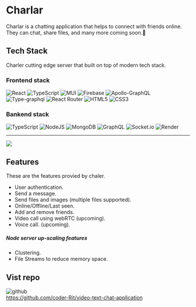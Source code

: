 # Charlar

Charlar is a chatting application that helps to connect with friends online. They can chat, share files, and many more coming soon.🙂

## Tech Stack

Charler cutting edge server that built on top of modern tech stack.


### Frontend stack

![React](https://img.shields.io/badge/react-%2320232a.svg?style=plastic&logo=react&logoColor=%2361DAFB) ![TypeScript](https://img.shields.io/badge/typescript-%23007ACC.svg?style=flat&logo=typescript&logoColor=white) ![MUI](https://img.shields.io/badge/MUI-%230081CB.svg?style=plastic&logo=mui&logoColor=white) ![Firebase](https://img.shields.io/badge/Firebase-039BE5?style=plastic&logo=Firebase&logoColor=white) ![Apollo-GraphQL](https://img.shields.io/badge/-ApolloGraphQL-311C87?style=plastic&logo=apollo-graphql)  ![Type-graphql](https://img.shields.io/badge/-TypeGraphQL-%23C04392?style=plastic) ![React Router](https://img.shields.io/badge/React_Router-CA4245?style=plastic&logo=react-router&logoColor=white) ![HTML5](https://img.shields.io/badge/html5-%23E34F26.svg?style=plastic&logo=html5&logoColor=white) ![CSS3](https://img.shields.io/badge/css3-%231572B6.svg?style=plastic&logo=css3&logoColor=white)



### Bankend stack

![TypeScript](https://img.shields.io/badge/typescript-%23007ACC.svg?style=flat&logo=typescript&logoColor=white) ![NodeJS](https://img.shields.io/badge/node.js-6DA55F?style=flat&logo=node.js&logoColor=white) ![MongoDB](https://img.shields.io/badge/MongoDB-%234ea94b.svg?style=flat&logo=mongodb&logoColor=white) ![GraphQL](https://img.shields.io/badge/-GraphQL-E10098?style=flat&logo=graphql&logoColor=white) ![Socket.io](https://img.shields.io/badge/Socket.io-black?style=flat&logo=socket.io&badgeColor=010101) ![Render](https://img.shields.io/badge/Render-%46E3B7.svg?style=flat&logo=render&logoColor=white)

---

[![](https://visitcount.itsvg.in/api?id=coder-rit&icon=0&color=0)](https://visitcount.itsvg.in)

<!-- Proudly created with GPRM ( https://gprm.itsvg.in ) -->

## Features

These are the features provied by chaler.

- User authentication.
- Send a message.
- Send files and images (multiple files supported).
- Online/Offline/Last seen.
- Add and remove friends.
- Video call using webRTC (upcoming).
- Voice call. (upcoming).

##### Node server up-scaling features

- Clustering.
- File Streams to reduce memory space.

## Vist repo

![github](https://img.shields.io/badge/github-%23007ACC.svg?style=flat&logo=github&logoColor=white)  
https://github.com/coder-Rit/video-text-chat-application
